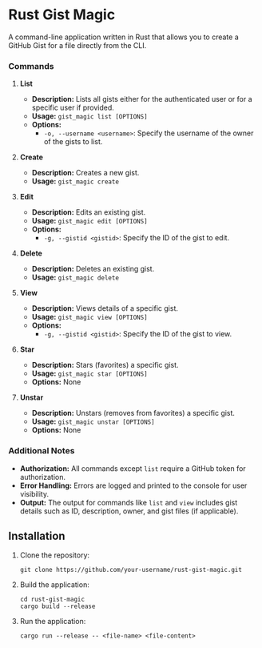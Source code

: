 # Rust Gist Magic

A command-line application written in Rust that allows you to create a GitHub Gist for a file directly from the CLI.


### Commands
1. **List**
    - **Description:** Lists all gists either for the authenticated user or for a specific user if provided.
    - **Usage:** `gist_magic list [OPTIONS]`
    - **Options:**
        - `-o, --username <username>`: Specify the username of the owner of the gists to list.

2. **Create**
    - **Description:** Creates a new gist.
    - **Usage:** `gist_magic create`

3. **Edit**
    - **Description:** Edits an existing gist.
    - **Usage:** `gist_magic edit [OPTIONS]`
    - **Options:**
        - `-g, --gistid <gistid>`: Specify the ID of the gist to edit.

4. **Delete**
    - **Description:** Deletes an existing gist.
    - **Usage:** `gist_magic delete`

5. **View**
    - **Description:** Views details of a specific gist.
    - **Usage:** `gist_magic view [OPTIONS]`
    - **Options:**
        - `-g, --gistid <gistid>`: Specify the ID of the gist to view.

6. **Star**
    - **Description:** Stars (favorites) a specific gist.
    - **Usage:** `gist_magic star [OPTIONS]`
    - **Options:** None

7. **Unstar**
    - **Description:** Unstars (removes from favorites) a specific gist.
    - **Usage:** `gist_magic unstar [OPTIONS]`
    - **Options:** None

### Additional Notes
- **Authorization:** All commands except `list` require a GitHub token for authorization.
- **Error Handling:** Errors are logged and printed to the console for user visibility.
- **Output:** The output for commands like `list` and `view` includes gist details such as ID, description, owner, and gist files (if applicable).


## Installation

1. Clone the repository:

    ```shell
    git clone https://github.com/your-username/rust-gist-magic.git
    ```

2. Build the application:

    ```shell
    cd rust-gist-magic
    cargo build --release
    ```

3. Run the application:

    ```shell
    cargo run --release -- <file-name> <file-content>
    ```

